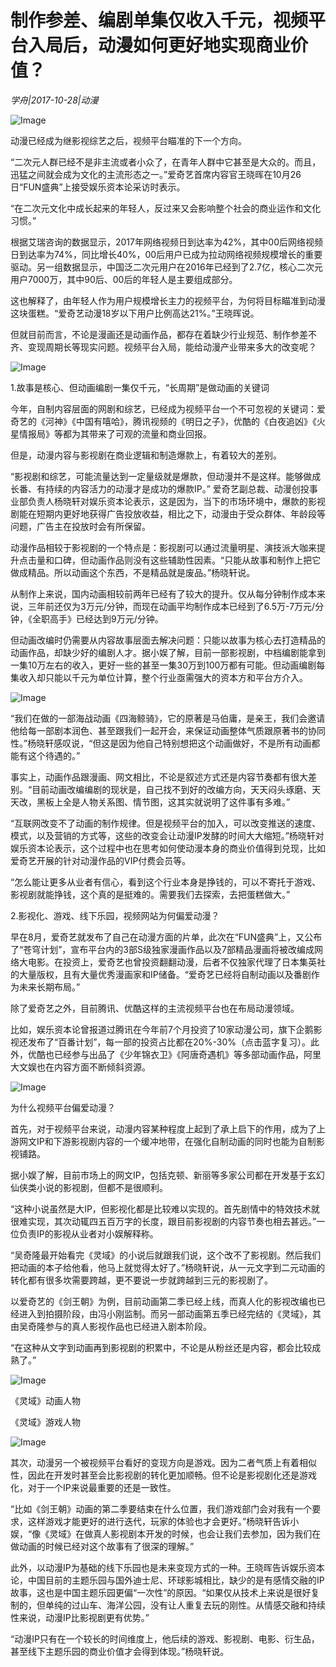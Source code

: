 # 制作参差、编剧单集仅收入千元，视频平台入局后，动漫如何更好地实现商业价值？

*学舟|2017-10-28|动漫*

![Image](http://static.ylzbl.com/uploads/ueditor/php/upload/image/20171029/1509244118669306.jpeg)

动漫已经成为继影视综艺之后，视频平台瞄准的下一个方向。

“二次元人群已经不是非主流或者小众了，在青年人群中它甚至是大众的。而且，迅猛之间就会成为文化的主流形态之一。”爱奇艺首席内容官王晓晖在10月26日“FUN盛典”上接受娱乐资本论采访时表示。

“在二次元文化中成长起来的年轻人，反过来又会影响整个社会的商业运作和文化习惯。”

根据艾瑞咨询的数据显示，2017年网络视频日到达率为42%，其中00后网络视频日到达率为74%，同比增长40%，00后用户已成为拉动网络视频规模增长的重要驱动。另一组数据显示，中国泛二次元用户在2016年已经到了2.7亿，核心二次元用户7000万，其中90后、00后的年轻人是主要组成部分。

这也解释了，由年轻人作为用户规模增长主力的视频平台，为何将目标瞄准到动漫这块蛋糕。“爱奇艺动漫18岁以下用户比例高达21%。”王晓晖说。

但就目前而言，不论是漫画还是动画作品，都存在着缺少行业规范、制作参差不齐、变现周期长等现实问题。视频平台入局，能给动漫产业带来多大的改变呢？

![Image](http://si1.go2yd.com/get-image/0Hr3nrbZ0fw)

1.故事是核心、但动画编剧一集仅千元，“长周期”是做动画的关键词

今年，自制内容层面的网剧和综艺，已经成为视频平台一个不可忽视的关键词：爱奇艺的《河神》《中国有嘻哈》，腾讯视频的《明日之子》，优酷的《白夜追凶》《火星情报局》等都为其带来了可观的流量和商业回报。

但是，动漫内容与影视剧在商业逻辑和制造爆款上，有着较大的差别。

“影视剧和综艺，可能流量达到一定量级就是爆款，但动漫并不是这样。能够做成长番、有持续的内容活力的动漫才是成功的爆款IP。” 爱奇艺副总裁、动漫创投事业部负责人杨晓轩对娱乐资本论表示，这是因为，当下的市场环境中，爆款的影视剧能在短期内更好地获得广告投放收益，相比之下，动漫由于受众群体、年龄段等问题，广告主在投放时会有所保留。

动漫作品相较于影视剧的一个特点是：影视剧可以通过流量明星、演技派大咖来提升点击量和口碑，但动画作品则没有这些辅助性因素。“只能从故事和制作上把它做成精品。所以动画这个东西，不是精品就是废品。”杨晓轩说。

从制作上来说，国内动画相较前两年已经有了较大的提升。仅从每分钟制作成本来说，三年前还仅为3万元/分钟，而现在动画平均制作成本已经到了6.5万-7万元/分钟，《全职高手》已经达到9万元/分钟。

但动画改编时仍需要从内容故事层面去解决问题：只能以故事为核心去打造精品的动画作品，却缺少好的编剧人才。据小娱了解，目前一部影视剧，中档编剧能拿到一集10万左右的收入，更好一些的甚至一集30万到100万都有可能。但动画编剧每集收入却只能以千元为单位计算，整个行业亟需强大的资本方和平台方介入。

![Image](http://si1.go2yd.com/get-image/0Hr3nsjoDFg)

“我们在做的一部海战动画《四海鲸骑》，它的原著是马伯庸，是亲王，我们会邀请他给每一部剧本润色、甚至跟我们一起开会，来保证动画整体气质跟原著书的协同性。”杨晓轩感叹说，“但这是因为他自己特别想把这个动画做好，不是所有动画都能有这个待遇的。”

事实上，动画作品跟漫画、网文相比，不论是叙述方式还是内容节奏都有很大差别。“目前动画改编编剧的现状是，自己找不到好的改编方向，天天闷头琢磨、天天改，黑板上全是人物关系图、情节图，这其实就说明了这件事有多难。”

“互联网改变不了动画的制作规律。但是视频平台的加入，可以改变推送的速度、模式，以及营销的方式等，这些的改变会让动漫IP发酵的时间大大缩短。”杨晓轩对娱乐资本论表示，这个过程中也在思考如何使动漫本身的商业价值得到兑现，比如爱奇艺开展的针对动漫作品的VIP付费会员等。

“怎么能让更多从业者有信心，看到这个行业本身是挣钱的，可以不寄托于游戏、影视剧就能挣钱，这个真的是挺难的。需要我们去探索，去把蛋糕做大。”

2.影视化、游戏、线下乐园，视频网站为何偏爱动漫？

早在8月，爱奇艺就发布了自己在动漫方面的片单，此次在“FUN盛典”上，又公布了“苍穹计划”，宣布平台内的3部S级独家漫画作品以及7部精品漫画将被改编成网络大电影。在投资上，爱奇艺也曾投资翻翻动漫，后者不仅独家代理了日本集英社的大量版权，且有大量优秀漫画家和IP储备。“爱奇艺已经将自制动画以及番剧作为未来长期布局。”

除了爱奇艺之外，目前腾讯、优酷这样的主流视频平台也在布局动漫领域。

比如，娱乐资本论曾报道过腾讯在今年前7个月投资了10家动漫公司，旗下企鹅影视还发布了“百番计划”，每一部的投资占比都在20%-30%（点击蓝字复习）。此外，优酷也已经参与出品了《少年锦衣卫》《阿唐奇遇机》等多部动画作品，阿里大文娱也在内容方面不断倾斜资源。

![Image](http://si1.go2yd.com/get-image/0Hr3nqKqJbU)

为什么视频平台偏爱动漫？

首先，对于视频平台来说，动漫内容某种程度上起到了承上启下的作用，成为了上游网文IP和下游影视剧内容的一个缓冲地带，在强化自制动画的同时也能为自制影视铺路。

据小娱了解，目前市场上的网文IP，包括克顿、新丽等多家公司都在开发基于玄幻仙侠类小说的影视剧，但都不是很顺利。

“这种小说虽然是大IP，但影视化都是比较难以实现的。首先剧情中的特效技术就很难实现，其次动辄四五百万字的长度，跟目前影视剧的内容节奏也相去甚远。”一位负责IP的影视从业者对小娱解释称。

“吴奇隆最开始看完《灵域》的小说后就跟我们说，这个改不了影视剧。然后我们把动画的本子给他看，他马上就觉得太好了。”杨晓轩说，从一元文字到二元动画的转化都有很多坎需要跨越，更不要说一步就跨越到三元的影视剧了。

以爱奇艺的《剑王朝》为例，目前动画第二季已经上线，而真人化的影视改编也已经进入到拍摄阶段，由冯小刚监制。而另一部动画第五季已经完结的《灵域》，其由吴奇隆参与的真人影视作品也已经进入剧本阶段。

“在这种从文字到动画再到影视剧的积累中，不论是从粉丝还是内容，都会比较成熟了。”

![Image](http://si1.go2yd.com/get-image/0HrkHtWYERk)

《灵域》动画人物

《灵域》游戏人物

![Image](http://si1.go2yd.com/get-image/0Hr3nwspZJI)

其次，动漫另一个被视频平台看好的变现方向是游戏。因为二者气质上有着相似性，因此在开发时甚至会比影视剧的转化更加顺畅。但不论是影视剧化还是游戏化，对于一个IP来说最重要的还是一致性。

“比如《剑王朝》动画的第二季要结束在什么位置，我们游戏部门会对我有一个要求，这样游戏才能更好的进行迭代，玩家的体验也才会更好。”杨晓轩告诉小娱，“像《灵域》在做真人影视剧本开发的时候，也会让我们去参加，因为我们在做动画的时候已经对这个故事有了很深的理解。”

此外，以动漫IP为基础的线下乐园也是未来变现方式的一种。王晓晖告诉娱乐资本论，中国目前的主题乐园与国外迪士尼、环球影城相比，缺少的是有感情交融的IP故事，这也是中国主题乐园更偏“一次性”的原因。“如果仅从技术上来说是很好复制的，但单纯的过山车、海洋公园，没有让人重复去玩的刚性。从情感交融和持续性来说，动漫IP比影视剧更有优势。”

“动漫IP只有在一个较长的时间维度上，他后续的游戏、影视剧、电影、衍生品，甚至线下主题乐园的商业价值才会得到体现。”杨晓轩说。

